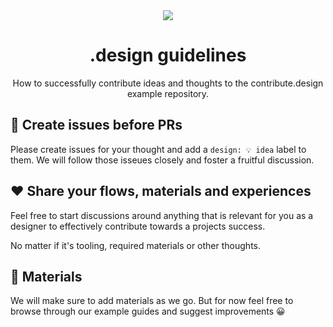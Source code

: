 <div align="center">
<a href="https://contribute.design"><img src="https://i.imgur.com/ZoPpMsS.png" /></a>
  <h1>.design guidelines</h1>
  <p>How to successfully contribute ideas and thoughts to the contribute.design example repository.</p>
</div>

## 👋 Create issues before PRs

Please create issues for your thought and add a `design: 💡 idea` label to them. We will follow those isseues closely and foster a fruitful discussion.

## ❤️ Share your flows, materials and experiences

Feel free to start discussions around anything that is relevant for you as a designer to effectively contribute towards a projects success.

No matter if it's tooling, required materials or other thoughts.

## 💅 Materials 

We will make sure to add materials as we go. But for now feel free to browse through our example guides and suggest improvements 😀
